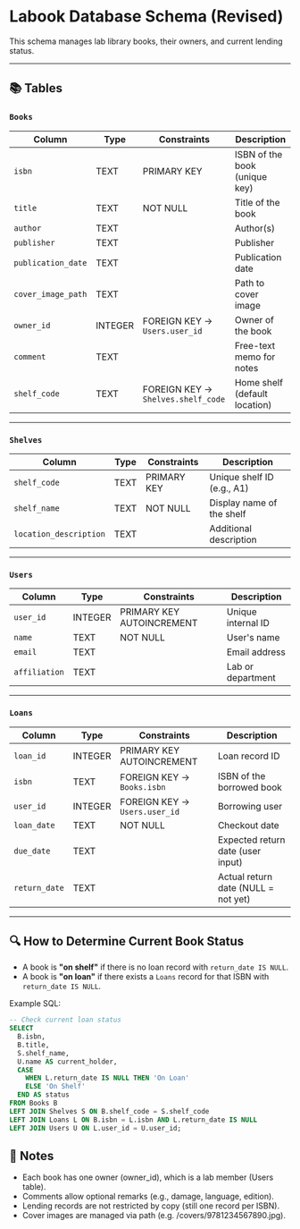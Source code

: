 # Labook Database Schema (Revised)

This schema manages lab library books, their owners, and current lending status.

---

## 📚 Tables

### `Books`

| Column              | Type     | Constraints                  | Description                              |
|---------------------|----------|-------------------------------|------------------------------------------|
| `isbn`              | TEXT     | PRIMARY KEY                   | ISBN of the book (unique key)            |
| `title`             | TEXT     | NOT NULL                      | Title of the book                        |
| `author`            | TEXT     |                               | Author(s)                                |
| `publisher`         | TEXT     |                               | Publisher                                |
| `publication_date`  | TEXT     |                               | Publication date                         |
| `cover_image_path`  | TEXT     |                               | Path to cover image                      |
| `owner_id`          | INTEGER  | FOREIGN KEY → `Users.user_id` | Owner of the book                        |
| `comment`           | TEXT     |                               | Free-text memo for notes                 |
| `shelf_code`     | TEXT     |  FOREIGN KEY → `Shelves.shelf_code`     | Home shelf (default location)      |
---

### `Shelves`

| Column                | Type    | Constraints     | Description                       |
|------------------------|---------|------------------|-----------------------------------|
| `shelf_code`           | TEXT    | PRIMARY KEY      | Unique shelf ID (e.g., A1)        |
| `shelf_name`           | TEXT    | NOT NULL         | Display name of the shelf         |
| `location_description` | TEXT    |                  | Additional description            |

---

### `Users`

| Column        | Type     | Constraints             | Description                      |
|---------------|----------|--------------------------|----------------------------------|
| `user_id`     | INTEGER  | PRIMARY KEY AUTOINCREMENT| Unique internal ID               |
| `name`        | TEXT     | NOT NULL                 | User's name                      |
| `email`       | TEXT     |                          | Email address                    |
| `affiliation` | TEXT     |                          | Lab or department                |

---

### `Loans`

| Column        | Type     | Constraints                     | Description                                |
|----------------|----------|----------------------------------|--------------------------------------------|
| `loan_id`      | INTEGER  | PRIMARY KEY AUTOINCREMENT        | Loan record ID                             |
| `isbn`         | TEXT     | FOREIGN KEY → `Books.isbn`       | ISBN of the borrowed book                  |
| `user_id`      | INTEGER  | FOREIGN KEY → `Users.user_id`    | Borrowing user                             |
| `loan_date`    | TEXT     | NOT NULL                         | Checkout date                              |
| `due_date`     | TEXT     |                                  | Expected return date (user input)          |
| `return_date`  | TEXT     |                                  | Actual return date (NULL = not yet)        |

---

## 🔍 How to Determine Current Book Status

- A book is **"on shelf"** if there is no loan record with `return_date IS NULL`.
- A book is **"on loan"** if there exists a `Loans` record for that ISBN with `return_date IS NULL`.

Example SQL:

```sql
-- Check current loan status
SELECT
  B.isbn,
  B.title,
  S.shelf_name,
  U.name AS current_holder,
  CASE
    WHEN L.return_date IS NULL THEN 'On Loan'
    ELSE 'On Shelf'
  END AS status
FROM Books B
LEFT JOIN Shelves S ON B.shelf_code = S.shelf_code
LEFT JOIN Loans L ON B.isbn = L.isbn AND L.return_date IS NULL
LEFT JOIN Users U ON L.user_id = U.user_id;
```

## 📌 Notes

- Each book has one owner (owner_id), which is a lab member (Users table).
- Comments allow optional remarks (e.g., damage, language, edition).
- Lending records are not restricted by copy (still one record per ISBN).
- Cover images are managed via path (e.g. /covers/9781234567890.jpg).